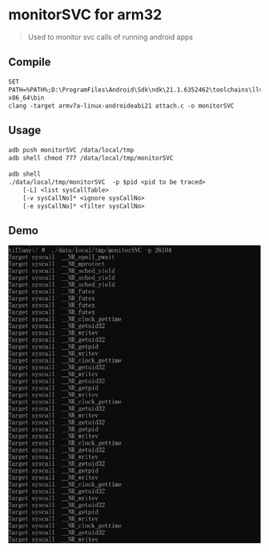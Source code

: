 # monitorSVC for arm32
> Used to monitor svc calls of running android apps

## Compile
```
SET PATH=%PATH%;D:\ProgramFiles\Android\Sdk\ndk\21.1.6352462\toolchains\llvm\prebuilt\windows-x86_64\bin
clang -target armv7a-linux-androideabi21 attach.c -o monitorSVC
```

## Usage
```
adb push monitorSVC /data/local/tmp
adb shell chmod 777 /data/local/tmp/monitorSVC

adb shell
./data/local/tmp/monitorSVC  -p $pid <pid to be traced>
	[-L] <list sysCallTable>
	[-v sysCallNo]* <ignore sysCallNo>
	[-e sysCallNo]* <filter sysCallNo>
```

## Demo
![运行结果](https://raw.githubusercontent.com/liukuo362573/monitorSVC/master/monitorSVC.png)
    